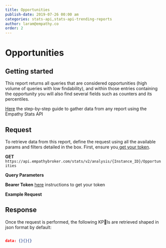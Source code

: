```yaml
---
title: Opportunities
publish-date: 2019-07-26 00:00 am
categories: stats-api,stats-api-trending-reports
author: laram@empathy.co
order: 2
---
```


# Opportunities

## Getting started
This report returns all queries that are considered opportunities (high volume of queries with low findability), and within those entries containing the opportunity you will also find several fields such as counters and its percentiles.

[Here](/api-reference/stats-api/#stats-api-stepbystepguide) the step-by-step guide to gather data from any report using the Empathy Stats API

## Request
To retrieve data from this report, define the request using all the available params and filters detailed in the box. First, ensure you[ get your token](/api-reference/stats-api/#stats-api-stepbystepguide).

**GET** `https://api.empathybroker.com/stats/v2/analysis/{Instance_ID}/Opportunities`

**Query Parameters**

**Bearer Token** [here](/api-reference/stats-api/#stats-api-stepbystepguide) instructions to get your token

**Example Request**

## Response
Once the request is performed, the following KPIs are retrieved shaped in json format by default:

```json

data: {}{}{}

```

